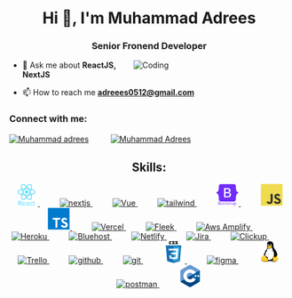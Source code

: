 <h1 align="center">Hi 👋, I'm Muhammad Adrees</h1>
<h3 align="center">Senior Fronend Developer</h3>
<img align="right" alt="Coding" width="280" src="https://cdn.dribbble.com/users/1162077/screenshots/3848914/programmer.gif"/>

- 💬 Ask me about **ReactJS, NextJS**

- 📫 How to reach me **adreees0512@gmail.com**

<h3 align="left">Connect with me:</h3>
<p align="left">
  <a href="https://www.linkedin.com/in/muhammad-adrees-3a1756193/" target="blank"><img align="center" src="https://raw.githubusercontent.com/rahuldkjain/github-profile-readme-generator/master/src/images/icons/Social/linked-in-alt.svg" alt="Muhammad adrees" height="30" width="40" /></a>
  &nbsp;&nbsp;&nbsp;&nbsp;&nbsp;&nbsp;&nbsp;&nbsp;
  <a href="https://www.instagram.com/r.a.j.a_a.d.r.e.e.s/" target="blank"><img align="center" src="https://raw.githubusercontent.com/rahuldkjain/github-profile-readme-generator/master/src/images/icons/Social/instagram.svg" alt="Muhammad Adrees" height="30" width="40" /></a>
</p>

<h2 align="center" >Skills:</h2>
<p align="center" margin-right="5px"> 
  <a href="https://reactjs.org/" target="_blank" rel="noreferrer"> <img src="https://raw.githubusercontent.com/devicons/devicon/master/icons/react/react-original-wordmark.svg" alt="react" width="40" height="40"/> </a>
  &nbsp;&nbsp;&nbsp;&nbsp;&nbsp;&nbsp;&nbsp;&nbsp;
  <a href="https://nextjs.org/" target="_blank" rel="noreferrer"> <img src="https://cdn.worldvectorlogo.com/logos/nextjs-2.svg" alt="nextjs" width="40" height="40"/> </a>
  &nbsp;&nbsp;&nbsp;&nbsp;&nbsp;&nbsp;&nbsp;&nbsp;
  <a href="https://vuejs.org/" target="_blank" rel="noreferrer"> <img src="https://vuejs.org/images/logo.png" alt="Vue" width="40" height="40"/> </a>
  &nbsp;&nbsp;&nbsp;&nbsp;&nbsp;&nbsp;&nbsp;&nbsp;
  <a href="https://tailwindcss.com/" target="_blank" rel="noreferrer"> <img src="https://www.vectorlogo.zone/logos/tailwindcss/tailwindcss-icon.svg" alt="tailwind" width="40" height="40"/> </a>
  &nbsp;&nbsp;&nbsp;&nbsp;&nbsp;&nbsp;&nbsp;&nbsp;
  <a href="https://getbootstrap.com" target="_blank" rel="noreferrer"> <img src="https://raw.githubusercontent.com/devicons/devicon/master/icons/bootstrap/bootstrap-plain-wordmark.svg" alt="bootstrap" width="40" height="40"/> </a>
  &nbsp;&nbsp;&nbsp;&nbsp;&nbsp;&nbsp;&nbsp;&nbsp;
  <a href="https://developer.mozilla.org/en-US/docs/Web/JavaScript" target="_blank" rel="noreferrer"> <img src="https://raw.githubusercontent.com/devicons/devicon/master/icons/javascript/javascript-original.svg" alt="javascript" width="40" height="40"/> </a>
    &nbsp;&nbsp;&nbsp;&nbsp;&nbsp;&nbsp;&nbsp;&nbsp;
  <a href="https://www.typescriptlang.org/" target="_blank" rel="noreferrer"> <img src="https://raw.githubusercontent.com/devicons/devicon/master/icons/typescript/typescript-original.svg" alt="typescript" width="40" height="40"/> </a>
  &nbsp;&nbsp;&nbsp;&nbsp;&nbsp;&nbsp;&nbsp;&nbsp;
  <a href="https://vercel.com/" target="_blank" rel="noreferrer"> <img src="https://assets.vercel.com/image/upload/v1588805858/repositories/vercel/logo.png" alt="Vercel" width="40" height="40"/> </a>
  &nbsp;&nbsp;&nbsp;&nbsp;&nbsp;&nbsp;&nbsp;&nbsp;
  <a href="https://fleek.co/" target="_blank" rel="noreferrer"> <img src="https://avatars.githubusercontent.com/u/171708767?s=200&v=4" alt="Fleek" width="40" height="40"/> </a>
  &nbsp;&nbsp;&nbsp;&nbsp;&nbsp;&nbsp;&nbsp;&nbsp;
  <a href="https://aws.amazon.com/amplify/" target="_blank" rel="noreferrer"> <img src="https://s3.amazonaws.com/aws-mobile-hub-images/aws-amplify-logo.png" alt="Aws Amplify" width="40" height="40"/> </a>
  &nbsp;&nbsp;&nbsp;&nbsp;&nbsp;&nbsp;&nbsp;&nbsp;
  <a href="https://www.heroku.com/" target="_blank" rel="noreferrer"> <img src="https://img.icons8.com/?size=100&id=31085&format=png&color=000000" alt="Heroku" width="40" height="40"/> </a>
  &nbsp;&nbsp;&nbsp;&nbsp;&nbsp;&nbsp;&nbsp;&nbsp;
  <a href="https://www.bluehost.com/" target="_blank" rel="noreferrer"> <img src="https://avatars.githubusercontent.com/u/3769122?s=200&v=4" alt="Bluehost" width="40" height="40"/> </a>
  &nbsp;&nbsp;&nbsp;&nbsp;&nbsp;&nbsp;&nbsp;&nbsp;
  <a href="https://www.netlify.com/" target="_blank" rel="noreferrer"> <img src="https://img.icons8.com/?size=100&id=sBo1RJ3rjbje&format=png&color=000000" alt="Netlify" width="40" height="40"/> </a>
  &nbsp;&nbsp;&nbsp;&nbsp;&nbsp;&nbsp;&nbsp;&nbsp;
  <a href="https://www.atlassian.com/software/jira" target="_blank" rel="noreferrer"> <img src="https://img.icons8.com/?size=100&id=oROcPah5ues6&format=png&color=000000" alt="Jira" width="40" height="40"/> </a>
  &nbsp;&nbsp;&nbsp;&nbsp;&nbsp;&nbsp;&nbsp;&nbsp;
  <a href="https://clickup.com/" target="_blank" rel="noreferrer"> <img src="https://img.icons8.com/?size=100&id=PFPrxqrF3xAo&format=png&color=000000" alt="Clickup" width="40" height="40"/> </a>
  &nbsp;&nbsp;&nbsp;&nbsp;&nbsp;&nbsp;&nbsp;&nbsp;
  <a href="https://trello.com/" target="_blank" rel="noreferrer"> <img src="https://img.icons8.com/?size=100&id=21049&format=png&color=000000" alt="Trello" width="40" height="40"/> </a>
  &nbsp;&nbsp;&nbsp;&nbsp;&nbsp;&nbsp;&nbsp;&nbsp;
  <a href="https://github.com/" target="_blank" rel="noreferrer"> <img src="https://img.icons8.com/?size=100&id=12599&format=png&color=000000" alt="github" width="40" height="40"/> </a>
  &nbsp;&nbsp;&nbsp;&nbsp;&nbsp;&nbsp;&nbsp;&nbsp;
   <a href="https://git-scm.com/" target="_blank" rel="noreferrer"> <img src="https://www.vectorlogo.zone/logos/git-scm/git-scm-icon.svg" alt="git" width="40" height="40"/> </a>
  &nbsp;&nbsp;&nbsp;&nbsp;&nbsp;&nbsp;&nbsp;&nbsp;
  <a href="https://www.w3schools.com/css/" target="_blank" rel="noreferrer"> <img src="https://raw.githubusercontent.com/devicons/devicon/master/icons/css3/css3-original-wordmark.svg" alt="css3" width="40" height="40"/> </a>
  &nbsp;&nbsp;&nbsp;&nbsp;&nbsp;&nbsp;&nbsp;&nbsp;
  <a href="https://www.figma.com/" target="_blank" rel="noreferrer"> <img src="https://www.vectorlogo.zone/logos/figma/figma-icon.svg" alt="figma" width="40" height="40"/> </a>
  &nbsp;&nbsp;&nbsp;&nbsp;&nbsp;&nbsp;&nbsp;&nbsp;
  <a href="https://www.linux.org/" target="_blank" rel="noreferrer"> <img src="https://raw.githubusercontent.com/devicons/devicon/master/icons/linux/linux-original.svg" alt="linux" width="40" height="40"/> </a>
  &nbsp;&nbsp;&nbsp;&nbsp;&nbsp;&nbsp;&nbsp;&nbsp;
  <a href="https://postman.com" target="_blank" rel="noreferrer"> <img src="https://www.vectorlogo.zone/logos/getpostman/getpostman-icon.svg" alt="postman" width="40" height="40"/> </a>
  &nbsp;&nbsp;&nbsp;&nbsp;&nbsp;&nbsp;&nbsp;&nbsp;
  <a href="https://www.w3schools.com/cpp/" target="_blank" rel="noreferrer"> <img src="https://raw.githubusercontent.com/devicons/devicon/master/icons/cplusplus/cplusplus-original.svg" alt="cplusplus" width="40" height="40"/> </a>
  
</p>
